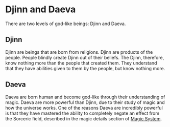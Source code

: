 # Djinn and Daeva

There are two levels of god-like beings: Djinn and Daeva.

## Djinn

Djinn are beings that are born from religions.
Djinn are products of the people.
People blindly create Djinn out of their beliefs.
The Djinn, therefore, know nothing more than the people that created them.
They understand that they have abilities given to them by the people, but know nothing more.

## Daeva

Daeva are born human and become god-like through their understanding of magic.
Daeva are more powerful than Djinn, due to their study of magic and how the universe works.
One of the reasons Daeva are incredibly powerful is that they have mastered the ability to completely negate an effect from the Sorceric field, described in the magic details section of [Magic System](magic_system.md#magic-details).